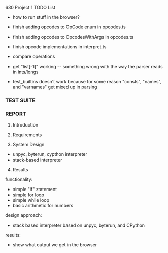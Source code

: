 630 Project 1 TODO List

* how to run stuff in the browser?
* finish adding opcodes to OpCode enum in opcodes.ts
* finish adding opcodes to OpcodesWithArgs in opcodes.ts
* finish opcode implementations in interpret.ts
* compare operations

* get "list[-1]" working -- something wrong with the way the parser reads in ints/longs

* test_builtins doesn't work because for some reason "consts", "names", and "varnames" get mixed up in parsing

### TEST SUITE


### REPORT

1. Introduction

2. Requirements

3. System Design
- unpyc, byterun, cypthon interpreter
- stack-based interpreter

4. Results

functionality:
- simple "if" statement
- simple for loop
- simple while loop
- basic arithmetic for numbers

design approach:
- stack based interpreter based on unpyc, byterun, and CPython

results:
- show what output we get in the browser